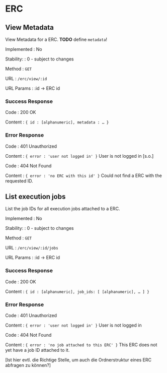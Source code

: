 # ERC

## View Metadata

View Metadata for a ERC. __TODO__ define `metadata`!

Implemented
: No

Stability:
: 0 - subject to changes

Method
: `GET`

URL
: `/erc/view/:id`

URL Params
: :id → ERC id

### Success Response

Code
: 200 OK

Content
: ```{ id : [alphanumeric], metadata : … }```

### Error Response

Code
: 401 Unauthorized

Content
: `{ error : 'user not logged in' }`
   User is not logged in [s.o.]



Code
: 404 Not Found

Content
: `{ error : 'no ERC with this id' }`
   Could not find a ERC with the requested ID.

## List execution jobs

List the job IDs for all execution jobs attached to a ERC.

Implemented
: No

Stability:
: 0 - subject to changes

Method
: `GET`

URL
: `/erc/view/:id/jobs`

URL Params
: :id → ERC id

### Success Response

Code
: 200 OK

Content
: ```{ id : [alphanumeric], job_ids: [ [alphanumeric], … ] }```

### Error Response

Code
: 401 Unauthorized

Content
: `{ error : 'user not logged in' }`
   User is not logged in

Code
: 404 Not Found

Content
: `{ error : 'no job attached to this ERC' }`
   This ERC does not yet have a job ID attached to it.


[Ist hier evtl. die Richtige Stelle, um auch die Ordnerstruktur eines ERC abfragen zu können?]
